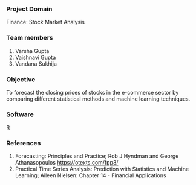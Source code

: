 ### Project Domain
Finance: Stock Market Analysis

### Team members
1. Varsha Gupta
2. Vaishnavi Gupta
3. Vandana Sukhija

### Objective
To forecast the closing prices of stocks in the e-commerce sector by comparing different statistical methods and machine learning techniques.

### Software
R

### References
1. Forecasting: Principles and Practice; Rob J Hyndman and George Athanasopoulos
   https://otexts.com/fpp3/
2. Practical Time Series Analysis: Prediction with Statistics and Machine Learning; Aileen Nielsen: Chapter 14 - Financial Applications
